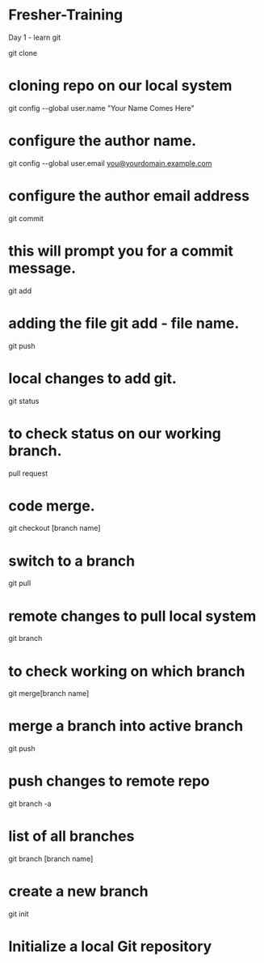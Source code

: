 # Fresher-Training
Day 1 - learn git

git clone 
# cloning repo on our local system
git config --global user.name "Your Name Comes Here"
# configure the author name.
git config --global user.email you@yourdomain.example.com
# configure the author email address
git commit
# this will prompt you for a commit message.
git add
# adding the file git add - file name.
git push
# local changes to add git.
git status 
# to check status on our working branch.
pull request
# code merge.
git checkout [branch name]
# switch to a branch
git pull
# remote changes to pull local system
git branch
# to check working on which branch
git merge[branch name]
# merge a branch into active branch
git push 
# push changes to remote repo
git branch -a
# list of all branches
git branch [branch name]
# create a new branch
git init
# Initialize a local Git repository


